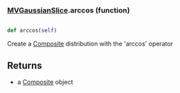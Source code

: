 ### [MVGaussianSlice](MVGaussianSlice.md).arccos (function)


```py

def arccos(self)

```



Create a [Composite](Composite.md) distribution with the 'arccos' operator

Returns
-----------
* a [Composite](Composite.md) object

